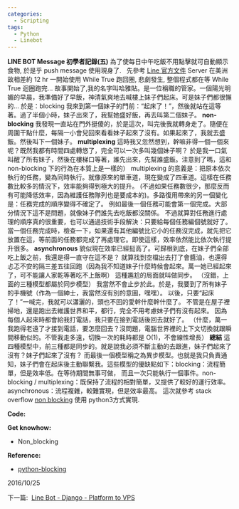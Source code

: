```yaml
---
categories:
  - Scripting
tags:
  - Python
  - Linebot
---
```


**LINE BOT Message 初學者記錄(五)** 
為了使每日中午吃飯不用點擊就可自動顯示食物, 於是乎 push message 使用現身了.  
先參考 [Line 官方文件](https://devdocs.line.me/en/#push-message) Server 在美洲故相差約 12 hr
一開始使用 While True 跑回圈, 悲劇發生, 整個程式都在等 While True 迴圈跑完...
故事開始了,我的名字叫哈雅貼。是一位稱職的管家。一個陽光明媚的早晨，我準備好了早飯，神清氣爽地去喊樓上妹子們起床。可是妹子們都很懶的... 於是：blocking
我來到第一個妹子的門前：“起床了！”，然後就站在這等著。過了半個小時，妹子出來了，我幫她盛好飯，再去叫第二個妹子。
**non-blocking** 
我發現一直站在門外挺傻的，於是這次，叫完後我就轉身走了。隨便在周圍干點什麼，每隔一小會兒回來看看妹子起來了沒有。如果起來了，我就去盛飯。然後叫下一個妹子。
**multiplexing** 
這時我又忽然想到，幹嘛非得一個一個來呢？既然我都有時間四處轉悠了，完全可以一次多叫幾個妹子啊？
於是我一口氣叫醒了所有妹子，然後在樓梯口等著，誰先出來，先幫誰盛飯。注意到了嗎，這和 non-blocking 下的行為在本質上是一樣的）
multiplexing 的意義是：把原本依次執行的任務，變為同時執行。就像原來的單車道，現在變成了四車道。這樣在任務數比較多的情況下，效率能夠得到極大的提升。
(不過如果任務數很少，那麼反而有可能降低效率，因為維護任務隊列也是要成本的)。多路復用帶來的另一個變化是：任務完成的順序變得不確定了。
例如最後一個任務可能會第一個完成。大部分情況下這不是問題，就像妹子們誰先去吃飯都沒關係。
不過就算對任務進行處理的順序真的很重要，也可以通過技術手段解決：只要給每個任務編個號就好了。
當一個任務完成時，檢查一下，如果還有其他編號比它小的任務沒完成，就先把它放置在這，等前面的任務都完成了再處理它。即使這樣，效率依然能比依次執行提升很多。
**asynchronous** 
貌似現在效率已經挺高了。可歸根到底，在妹子們全部吃上飯之前，我還是得一直守在這不是？
就算找到空檔出去打了會醬油，也還得忐忑不安的隔三差五往回跑（因為我不知道妹子什麼時候會起來。萬一她已經起來了，可不能讓人家乾等著吃不上飯啊）
這種尷尬的局面就叫做同步。 （沒錯，上面的三種模型都屬於同步模型）
我當然不會止步於此。於是，我要到了所有妹子的手機號（作為一個紳士，我當然沒有別的意圖，嘿嘿）。
以後，只要“起床了！”一喊完，我就可以瀟灑的，頭也不回的愛幹什麼幹什麼了。
不管是在屋子裡掃地，還是跑出去維護世界和平，都行，完全不用考慮妹子們有沒有起來。
因為每個人起來時都會給我打電話，我只要在接到電話後回去就好了。
（什麼，萬一我跑得老遠了才接到電話，要怎麼回去？沒問題，電腦世界裡的上下文切換就跟瞬間移動似的。不管我走多遠，切換一次的耗時都是 O(1)，不會線性增長）
**總結** 這四種模型中，前三種都是同步的。就是說我必須不斷主動的去跟進，妹子們起來了沒有？妹子們起來了沒有？
而最後一個模型稱之為異步模型。也就是我只負責通知，妹子們會在起床後主動聯繫我。這些模型的優缺點如下：blocking：流程簡單，但是效率低。在等待期間無事可做，
而且一次只能執行一個事件。non-blocking / multiplexing：既保持了流程的相對簡單，又提供了較好的運行效率。asynchronous：流程複雜，較難實現，但是效率最高。
這次就參考 stack overflow [non blocking](http://stackoverflow.com/questions/17553543/pyserial-non-blocking-read-loop) 使用 python3方式實現.

 **Code:**

<script src="https://gist.github.com/Code-Egg/5cb0d389fb5e0cdccb2819b524a8827d.js"></script>

**Get knowhow:**

*   Non_blocking

**Reference:**

*   [python-blocking](http://anjianshi.net/post/yan-jiu-bi-ji/python-blocking)

2016/10/25

下一篇:  [Line Bot - Django - Platform to VPS](https://code-egg.github.io/scripting/linebot-django-6/)
